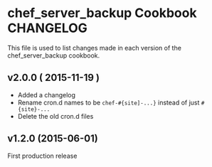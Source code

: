 chef_server_backup Cookbook CHANGELOG
=====================================
This file is used to list changes made in each version of the chef_server_backup cookbook.

v2.0.0 ( 2015-11-19 )
---------------------
- Added a changelog
- Rename cron.d names to be `chef-#{site]-...}` instead of just `#{site}-...`
- Delete the old cron.d files

v1.2.0 (2015-06-01)
-------------------
First production release
